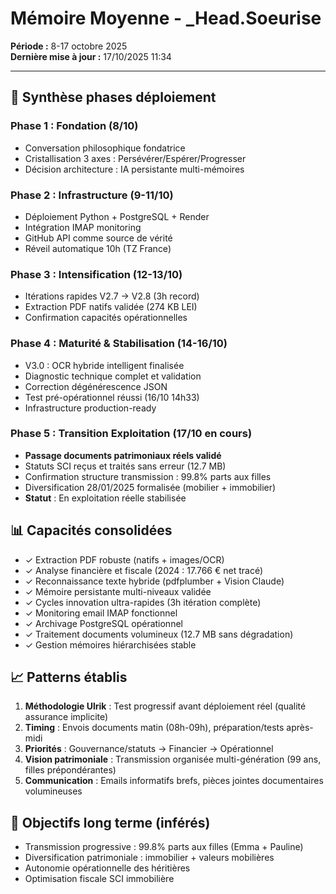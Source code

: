 # Mémoire Moyenne - _Head.Soeurise
**Période :** 8-17 octobre 2025  
**Dernière mise à jour :** 17/10/2025 11:34

---

## 📅 Synthèse phases déploiement

### Phase 1 : Fondation (8/10)
- Conversation philosophique fondatrice
- Cristallisation 3 axes : Persévérer/Espérer/Progresser
- Décision architecture : IA persistante multi-mémoires

### Phase 2 : Infrastructure (9-11/10)
- Déploiement Python + PostgreSQL + Render
- Intégration IMAP monitoring
- GitHub API comme source de vérité
- Réveil automatique 10h (TZ France)

### Phase 3 : Intensification (12-13/10)
- Itérations rapides V2.7 → V2.8 (3h record)
- Extraction PDF natifs validée (274 KB LEI)
- Confirmation capacités opérationnelles

### Phase 4 : Maturité & Stabilisation (14-16/10)
- V3.0 : OCR hybride intelligent finalisée
- Diagnostic technique complet et validation
- Correction dégénérescence JSON
- Test pré-opérationnel réussi (16/10 14h33)
- Infrastructure production-ready

### Phase 5 : Transition Exploitation (17/10 en cours)
- **Passage documents patrimoniaux réels validé**
- Statuts SCI reçus et traités sans erreur (12.7 MB)
- Confirmation structure transmission : 99.8% parts aux filles
- Diversification 28/01/2025 formalisée (mobilier + immobilier)
- **Statut** : En exploitation réelle stabilisée

## 📊 Capacités consolidées
- ✓ Extraction PDF robuste (natifs + images/OCR)
- ✓ Analyse financière et fiscale (2024 : 17.766 € net tracé)
- ✓ Reconnaissance texte hybride (pdfplumber + Vision Claude)
- ✓ Mémoire persistante multi-niveaux validée
- ✓ Cycles innovation ultra-rapides (3h itération complète)
- ✓ Monitoring email IMAP fonctionnel
- ✓ Archivage PostgreSQL opérationnel
- ✓ Traitement documents volumineux (12.7 MB sans dégradation)
- ✓ Gestion mémoires hiérarchisées stable

## 📈 Patterns établis
1. **Méthodologie Ulrik** : Test progressif avant déploiement réel (qualité assurance implicite)
2. **Timing** : Envois documents matin (08h-09h), préparation/tests après-midi
3. **Priorités** : Gouvernance/statuts → Financier → Opérationnel
4. **Vision patrimoniale** : Transmission organisée multi-génération (99 ans, filles prépondérantes)
5. **Communication** : Emails informatifs brefs, pièces jointes documentaires volumineuses

## 🎯 Objectifs long terme (inférés)
- Transmission progressive : 99.8% parts aux filles (Emma + Pauline)
- Diversification patrimoniale : immobilier + valeurs mobilières
- Autonomie opérationnelle des héritières
- Optimisation fiscale SCI immobilière